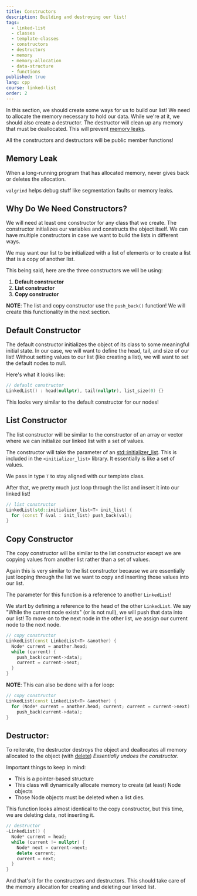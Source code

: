 ```yaml
---
title: Constructors
description: Building and destroying our list!
tags:
  - linked-list
  - classes
  - template-classes
  - constructors
  - destructors
  - memory
  - memory-allocation
  - data-structure
  - functions
published: true
lang: cpp
course: linked-list
order: 2
---
```


In this section, we should create some ways for us to build our list! We need to allocate the memory necessary to hold our data. While we're at it, we should also create a destructor. The destructor will clean up any memory that must be deallocated. This will prevent [memory leaks](https://www.geeksforgeeks.org/memory-leak-in-c-and-how-to-avoid-it/).

All the constructors and destructors will be public member functions!

## Memory Leak
When a long-running program that has allocated memory, never gives back or deletes the allocation.

`valgrind` helps debug stuff like segmentation faults or memory leaks.

## Why Do We Need Constructors?
We will need at least one constructor for any class that we create. The constructor initializes our variables and constructs the object itself. We can have multiple constructors in case we want to build the lists in different ways.

We may want our list to be initialized with a list of elements or to create a list that is a copy of another list.

This being said, here are the three constructors we will be using:
1. **Default constructor**
2. **List constructor**
3. **Copy constructor**

**NOTE**: The list and copy constructor use the `push_back()` function! We will create this functionality in the next section.

## Default Constructor
The default constructor initializes the object of its class to some meaningful initial state. In our case, we will want to define the head, tail, and size of our list! Without setting values to our list (like creating a list), we will want to set the default nodes to null.

Here's what it looks like:
```cpp
// default constructor
LinkedList() : head(nullptr), tail(nullptr), list_size(0) {}
```

This looks very similar to the default constructor for our nodes!

## List Constructor
The list constructor will be similar to the constructor of an array or vector where we can initialize our linked list with a set of values.

The constructor will take the parameter of an [std::initializer_list](https://en.cppreference.com/w/cpp/utility/initializer_list). This is included in the `<initializer_list>` library. It essentially is like a set of values.

We pass in type `T` to stay aligned with our template class.

After that, we pretty much just loop through the list and insert it into our linked list!
```cpp
// list constructor
LinkedList(std::initializer_list<T> init_list) {
  for (const T &val : init_list) push_back(val);
}
```

## Copy Constructor
The copy constructor will be similar to the list constructor except we are copying values from another list rather than a set of values.

Again this is very similar to the list constructor because we are essentially just looping through the list we want to copy and inserting those values into our list.

The parameter for this function is a reference to another `LinkedList`!

We start by defining a reference to the head of the other `LinkedList`. We say "While the current node exists" (or is not null), we will push that data into our list! To move on to the next node in the other list, we assign our current node to the next node.
```cpp
// copy constructor
LinkedList(const LinkedList<T> &another) {
  Node* current = another.head;
  while (current) {
    push_back(current->data);
    current = current->next;
  }
}
```
**NOTE**: This can also be done with a for loop:
```cpp
// copy constructor
LinkedList(const LinkedList<T> &another) {
  for (Node* current = another.head; current; current = current->next)
    push_back(current->data);
}
```

## Destructor:
To reiterate, the destructor destroys the object and deallocates all memory allocated to the object (with [delete](https://www.geeksforgeeks.org/delete-in-c/)) _Essentially undoes the constructor._

Important things to keep in mind:
* This is a pointer-based structure
* This class will dynamically allocate memory to create (at least) Node objects
* Those Node objects must be deleted when a list dies.

This function looks almost identical to the copy constructor, but this time, we are deleting data, not inserting it.
```cpp
// destructor
~LinkedList() {
  Node* current = head;
  while (current != nullptr) {
    Node* next = current->next;
    delete current;
    current = next;
  }
}
```

And that's it for the constructors and destructors. This should take care of the memory allocation for creating and deleting our linked list.